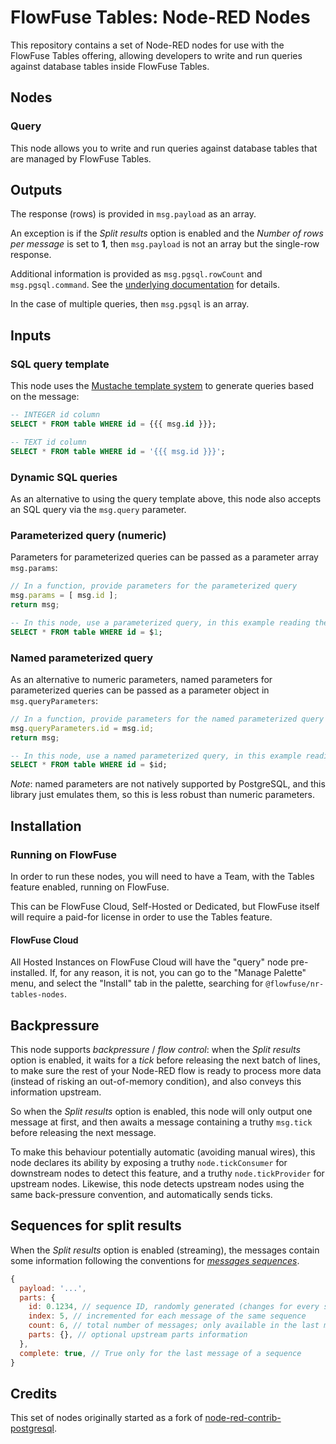 # FlowFuse Tables: Node-RED Nodes

This repository contains a set of Node-RED nodes for use with the FlowFuse Tables offering, allowing developers to write and run queries against database tables inside FlowFuse Tables.

## Nodes

### Query

This node allows you to write and run queries against database tables that are managed by FlowFuse Tables.

## Outputs

The response (rows) is provided in `msg.payload` as an array.

An exception is if the *Split results* option is enabled and the *Number of rows per message* is set to **1**,
then `msg.payload` is not an array but the single-row response.

Additional information is provided as `msg.pgsql.rowCount` and `msg.pgsql.command`.
See the [underlying documentation](https://node-postgres.com/apis/result) for details.

In the case of multiple queries, then `msg.pgsql` is an array.

## Inputs

### SQL query template

This node uses the [Mustache template system](https://github.com/janl/mustache.js) to generate queries based on the message:

```sql
-- INTEGER id column
SELECT * FROM table WHERE id = {{{ msg.id }}};

-- TEXT id column
SELECT * FROM table WHERE id = '{{{ msg.id }}}';
```

### Dynamic SQL queries

As an alternative to using the query template above, this node also accepts an SQL query via the `msg.query` parameter.

### Parameterized query (numeric)

Parameters for parameterized queries can be passed as a parameter array `msg.params`:

```js
// In a function, provide parameters for the parameterized query
msg.params = [ msg.id ];
return msg;
```

```sql
-- In this node, use a parameterized query, in this example reading the 1st parameter
SELECT * FROM table WHERE id = $1;
```

### Named parameterized query

As an alternative to numeric parameters, named parameters for parameterized queries can be passed as a parameter object in `msg.queryParameters`:

```js
// In a function, provide parameters for the named parameterized query
msg.queryParameters.id = msg.id;
return msg;
```

```sql
-- In this node, use a named parameterized query, in this example reading the "id" parameter
SELECT * FROM table WHERE id = $id;
```

*Note*: named parameters are not natively supported by PostgreSQL, and this library just emulates them,
so this is less robust than numeric parameters.


## Installation

### Running on FlowFuse

In order to run these nodes, you will need to have a Team, with the Tables feature enabled, running on FlowFuse.

This can be FlowFuse Cloud, Self-Hosted or Dedicated, but FlowFuse itself will require a paid-for license in order to use the Tables feature.

#### FlowFuse Cloud

All Hosted Instances on FlowFuse Cloud will have the "query" node pre-installed. If, for any reason, it is not, you can go to the "Manage Palette" menu, and select the "Install" tab in the palette, searching for `@flowfuse/nr-tables-nodes`.


## Backpressure

This node supports *backpressure* / *flow control*:
when the *Split results* option is enabled, it waits for a *tick* before releasing the next batch of lines,
to make sure the rest of your Node-RED flow is ready to process more data
(instead of risking an out-of-memory condition), and also conveys this information upstream.

So when the *Split results* option is enabled, this node will only output one message at first,
and then awaits a message containing a truthy `msg.tick` before releasing the next message.

To make this behaviour potentially automatic (avoiding manual wires), this node declares its ability by exposing a truthy `node.tickConsumer`
for downstream nodes to detect this feature, and a truthy `node.tickProvider` for upstream nodes.
Likewise, this node detects upstream nodes using the same back-pressure convention, and automatically sends ticks.


## Sequences for split results

When the *Split results* option is enabled (streaming), the messages contain some information following the
conventions for [*messages sequences*](https://nodered.org/docs/user-guide/messages#message-sequences).

```js
{
  payload: '...',
  parts: {
    id: 0.1234, // sequence ID, randomly generated (changes for every sequence)
    index: 5, // incremented for each message of the same sequence
    count: 6, // total number of messages; only available in the last message of a sequence
    parts: {}, // optional upstream parts information
  },
  complete: true, // True only for the last message of a sequence
}
```

## Credits

This set of nodes originally started as a fork of [node-red-contrib-postgresql](https://github.com/alexandrainst/node-red-contrib-postgresql).